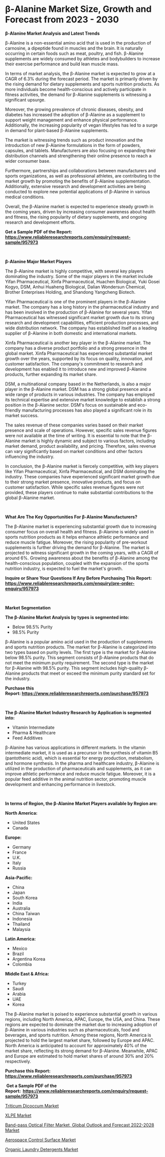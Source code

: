 <p><h1>β-Alanine Market Size, Growth and Forecast from 2023 - 2030</h1></p><p><strong>β-Alanine Market Analysis and Latest Trends</strong></p>
<p><p>β-Alanine is a non-essential amino acid that is used in the production of carnosine, a dipeptide found in muscles and the brain. It is naturally occurring in certain foods such as meat, poultry, and fish. β-Alanine supplements are widely consumed by athletes and bodybuilders to increase their exercise performance and build lean muscle mass.</p><p>In terms of market analysis, the β-Alanine market is expected to grow at a CAGR of 6.3% during the forecast period. The market is primarily driven by the rising demand for dietary supplements and sports nutrition products. As more individuals become health-conscious and actively participate in fitness activities, the demand for β-Alanine supplements is witnessing a significant upsurge.</p><p>Moreover, the growing prevalence of chronic diseases, obesity, and diabetes has increased the adoption of β-Alanine as a supplement to support weight management and enhance physical performance. Additionally, the increasing popularity of vegan lifestyles has led to a surge in demand for plant-based β-Alanine supplements.</p><p>The market is witnessing trends such as product innovation and the introduction of new β-Alanine formulations in the form of powders, capsules, and tablets. Manufacturers are also focusing on expanding their distribution channels and strengthening their online presence to reach a wider consumer base.</p><p>Furthermore, partnerships and collaborations between manufacturers and sports organizations, as well as professional athletes, are contributing to the market growth by promoting the benefits of β-Alanine supplementation. Additionally, extensive research and development activities are being conducted to explore new potential applications of β-Alanine in various medical conditions.</p><p>Overall, the β-Alanine market is expected to experience steady growth in the coming years, driven by increasing consumer awareness about health and fitness, the rising popularity of dietary supplements, and ongoing research and development efforts.</p></p>
<p><strong>Get a Sample PDF of the Report:&nbsp; <a href="https://www.reliableresearchreports.com/enquiry/request-sample/957973">https://www.reliableresearchreports.com/enquiry/request-sample/957973</a></strong></p>
<p>&nbsp;</p>
<p><strong>β-Alanine Major Market Players</strong></p>
<p><p>The β-Alanine market is highly competitive, with several key players dominating the industry. Some of the major players in the market include Yifan Pharmaceutical, Xinfa Pharmaceutical, Huachen Biological, Yuki Gosei Kogyo, DSM, Anhui Huaheng Biological, Dalian Wondersun Chemical, Brother Enterprises Holding, and Shandong Yangcheng Biotech.</p><p>Yifan Pharmaceutical is one of the prominent players in the β-Alanine market. The company has a long history in the pharmaceutical industry and has been involved in the production of β-Alanine for several years. Yifan Pharmaceutical has witnessed significant market growth due to its strong research and development capabilities, efficient production processes, and wide distribution network. The company has established itself as a leading supplier of β-Alanine in both domestic and international markets.</p><p>Xinfa Pharmaceutical is another key player in the β-Alanine market. The company has a diverse product portfolio and a strong presence in the global market. Xinfa Pharmaceutical has experienced substantial market growth over the years, supported by its focus on quality, innovation, and customer satisfaction. The company's commitment to research and development has enabled it to introduce new and improved β-Alanine products, further expanding its market share.</p><p>DSM, a multinational company based in the Netherlands, is also a major player in the β-Alanine market. DSM has a strong global presence and a wide range of products in various industries. The company has employed its technical expertise and extensive market knowledge to establish a strong position in the β-Alanine sector. DSM's focus on sustainable and eco-friendly manufacturing processes has also played a significant role in its market success.</p><p>The sales revenue of these companies varies based on their market presence and scale of operations. However, specific sales revenue figures were not available at the time of writing. It is essential to note that the β-Alanine market is highly dynamic and subject to various factors, including market demand, product availability, and pricing. Therefore, sales revenue can vary significantly based on market conditions and other factors influencing the industry.</p><p>In conclusion, the β-Alanine market is fiercely competitive, with key players like Yifan Pharmaceutical, Xinfa Pharmaceutical, and DSM dominating the industry. These companies have experienced significant market growth due to their strong market presence, innovative products, and focus on customer satisfaction. While specific sales revenue figures were not provided, these players continue to make substantial contributions to the global β-Alanine market.</p></p>
<p>&nbsp;</p>
<p><strong>What Are The Key Opportunities For β-Alanine Manufacturers?</strong></p>
<p><p>The β-Alanine market is experiencing substantial growth due to increasing consumer focus on overall health and fitness. β-Alanine is widely used in sports nutrition products as it helps enhance athletic performance and reduce muscle fatigue. Moreover, the rising popularity of pre-workout supplements is further driving the demand for β-Alanine. The market is projected to witness significant growth in the coming years, with a CAGR of around 6%. Growing awareness about the benefits of β-Alanine among the health-conscious population, coupled with the expansion of the sports nutrition industry, is expected to fuel the market's growth.</p></p>
<p><strong>Inquire or Share Your Questions If Any Before Purchasing This Report: <a href="https://www.reliableresearchreports.com/enquiry/pre-order-enquiry/957973">https://www.reliableresearchreports.com/enquiry/pre-order-enquiry/957973</a></strong></p>
<p>&nbsp;</p>
<p><strong>Market Segmentation</strong></p>
<p><strong>The β-Alanine Market Analysis by types is segmented into:</strong></p>
<p><ul><li>Below 98.5% Purity</li><li>98.5% Purity</li></ul></p>
<p><p>β-Alanine is a popular amino acid used in the production of supplements and sports nutrition products. The market for β-Alanine is categorized into two types based on purity levels. The first type is the market for β-Alanine below 98.5% purity. This segment consists of β-Alanine products that do not meet the minimum purity requirement. The second type is the market for β-Alanine with 98.5% purity. This segment includes high-quality β-Alanine products that meet or exceed the minimum purity standard set for the industry.</p></p>
<p><strong>Purchase this Report:&nbsp;<a href="https://www.reliableresearchreports.com/purchase/957973">https://www.reliableresearchreports.com/purchase/957973</a></strong></p>
<p>&nbsp;</p>
<p><strong>The β-Alanine Market Industry Research by Application is segmented into:</strong></p>
<p><ul><li>Vitamin Intermediate</li><li>Pharma & Healthcare</li><li>Feed Additives</li></ul></p>
<p><p>β-Alanine has various applications in different markets. In the vitamin intermediate market, it is used as a precursor in the synthesis of vitamin B5 (pantothenic acid), which is essential for energy production, metabolism, and hormone synthesis. In the pharma and healthcare industry, β-Alanine is utilized in the production of pharmaceuticals and supplements, as it can improve athletic performance and reduce muscle fatigue. Moreover, it is a popular feed additive in the animal nutrition sector, promoting muscle development and enhancing performance in livestock.</p></p>
<p>&nbsp;</p>
<p><strong>In terms of Region, the β-Alanine Market Players available by Region are:</strong></p>
<p>
    <p> <strong> North America: </strong>
        <ul>
            <li>United States</li>
            <li>Canada</li>
        </ul>
        </p> 
    <p> <strong> Europe: </strong>
        <ul>
            <li>Germany</li>
            <li>France</li>
            <li>U.K.</li>
            <li>Italy</li>
            <li>Russia</li>
        </ul>
        </p> 
    <p> <strong> Asia-Pacific: </strong>
        <ul>
            <li>China</li>
            <li>Japan</li>
            <li>South Korea</li>
            <li>India</li>
            <li>Australia</li>
            <li>China Taiwan</li>
            <li>Indonesia</li>
            <li>Thailand</li>
            <li>Malaysia</li>
        </ul>
        </p> 
    <p> <strong> Latin America: </strong>
        <ul>
            <li>Mexico</li>
            <li>Brazil</li>
            <li>Argentina Korea</li>
            <li>Colombia</li>
        </ul>
        </p> 
    <p> <strong> Middle East & Africa: </strong>
        <ul>
            <li>Turkey</li>
            <li>Saudi</li>
            <li>Arabia</li>
            <li>UAE</li>
            <li>Korea</li>
        </ul>
    </p>
    </p>
<p><p>The β-Alanine market is poised to experience substantial growth in various regions, including North America, APAC, Europe, the USA, and China. These regions are expected to dominate the market due to increasing adoption of β-Alanine in various industries such as pharmaceuticals, food and beverages, and sports nutrition. Among these regions, North America is projected to hold the largest market share, followed by Europe and APAC. North America is anticipated to account for approximately 40% of the market share, reflecting its strong demand for β-Alanine. Meanwhile, APAC and Europe are estimated to hold market shares of around 30% and 20% respectively.</p></p>
<p><strong>Purchase this Report: <a href="https://www.reliableresearchreports.com/purchase/957973">https://www.reliableresearchreports.com/purchase/957973</a></strong></p>
<p>&nbsp;<strong>Get a Sample PDF of the Report:&nbsp;&nbsp;<a href="https://www.reliableresearchreports.com/enquiry/request-sample/957973">https://www.reliableresearchreports.com/enquiry/request-sample/957973</a></strong></p>
<p><strong></strong></p>
<p><p><a href="https://www.reportprime.com/triticum-dicoccum-r6223">Triticum Dicoccum Market</a></p><p><a href="https://www.linkedin.com/pulse/xlpe-market-size-share-amp-trends-analysis-report-application-szezc/">XLPE Market</a></p><p><a href="https://issuu.com/reportprime-2/docs/band-pass-optical-filter-market-global-outlook-and?fr=xKAE9_zU1NQ">Band-pass Optical Filter Market, Global Outlook and Forecast 2022-2028 Market</a></p><p><a href="https://medium.com/@adellalesch/aerospace-control-surface-market-size-growth-forecast-2023-2030-da758c888e6c">Aerospace Control Surface Market</a></p><p><a href="https://www.linkedin.com/pulse/organic-laundry-detergents-market-share-amp-new-trends-a1vyc/">Organic Laundry Detergents Market</a></p></p>